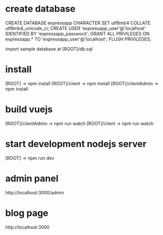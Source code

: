 # create database
CREATE DATABASE expressapp CHARACTER SET utf8mb4 COLLATE utf8mb4_unicode_ci;
CREATE USER 'expressapp_user'@'localhost' IDENTIFIED BY 'expressapp_password';
GRANT ALL PRIVILEGES ON expressapp.* TO 'expressapp_user'@'localhost';
FLUSH PRIVILEGES;

import sample database at [ROOT]/db.sql

# install
[ROOT] -> npm install
[ROOT]/client -> npm install
[ROOT]/clientAdmin -> npm install

# build vuejs
[ROOT]/clientAdmin -> npm run watch
[ROOT]/client -> npm run watch

# start development nodejs server
[ROOT] -> npm run dev

# admin panel
http://localhost:3000/admin

# blog page
http://localhost:3000
